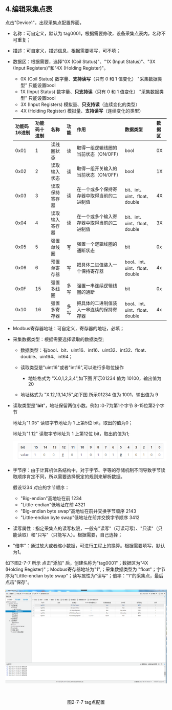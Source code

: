 ## 4.编辑采集点表

点击"Device1"，出现采集点配置界面，

- 名称：可自定义，默认为  tag0001，根据需要修改，设备采集点表内，名称不可重复；

- 描述：可自定义，描述信息，根据需要填写，可不填；

- 数据区：根据需要，选择"0X (Coil Status)"、"1X (Input Status)"、"3X (Input Registers)"和"4X (Holding Register)"。
  - 0X   (Coil Status)  数字量、**支持读写**（只有 0 和 1 值变化）   "采集数据类型" 只能设置bool   
  - 1X (Input Status)  数字量、**只支持读**（只有 0 和 1 值变化）   "采集数据类型" 只能设置bool
  - 3X (Input Registers) 模拟量、**只支持读**（连续变化的类型）    
  - 4X (Holding Register) 模拟量、**支持读写**（连续变化的类型） 

  
  | 功能码16进制 | 功能码十进制 | 名称           | 功能 | 作用                                       | 数据类型                       | 数据区 |
  | ------------ | ------------ | -------------- | ---- | ------------------------------------------ | ------------------------------ | ------ |
  | 0x01         | 1            | 读线圈状态     | 读   | 取得一组逻辑线圈的当前状态（ON/OFF）       | bool                           | 0X     |
  | 0x02         | 2            | 读取输入状态   | 读   | 取得一组开关输入的当前状态（ON/OFF）       | bool                           | 1X     |
  | 0x03         | 3            | 读取保持寄存器 | 读   | 在一个或多个保持寄存器中取得当前的二进制值 | bit、int、uint、float、double  | 4X     |
  | 0x04         | 4            | 读取输入寄存器 | 读   | 在一个或多个输入寄存器中取得当前的二进制值 | bit、int、uint、float、double  | 3X     |
  | 0x05         | 5            | 强置单线圈     | 写   | 强置一个逻辑线圈的通断状态                 | bit                            | 0x     |
  | 0x06         | 6            | 预置单寄存器   | 写   | 把具体二进值装入一个保持寄存器             | bool、int、uint、float、double | 4x     |
  | 0x0F         | 15           | 强置多线圈     | 多写 | 强置一串连续逻辑线圈的通断                 | bit                            | 0x     |
  | 0x10         | 16           | 强置多寄存器   | 多写 | 把具体的二进制值装入一串连续的保持寄存器   | bool、int、uint、float、double | 4x     |



- Modbus寄存器地址：可自定义，寄存器的地址，必填；

- 采集数据类型：根据需要选择读取的数据类型;

  - 数据类型：有bool、bit、uint16、int16、uint32、int32、float、double、uint64、int64；

  - 读取类型是"uint16"或者"int16",可以进行多取位操作

    - 地址格式为 "X.0,1,2,3,4",如下图 所示01234 值为 10100，输出值为 20
  - 地址格式为 "X.12,13,14,15",如下图 所示01234 值为 1001，输出值为 9
  
- 读取类型是"**bit**"，地址保留两位小数。例如 :0-7为第1个字节  8-15位第2个字节
  
    地址为"1.05"  读取字节地址为 1 上第5位  bit，取出的值为0；
  
    地址为"1.12"  读取字节地址为 1 上第12位  bit，取出的值为1;
  
    ![1557970984875](../../assets/bitpic.png)
  
- 字节序：由于计算机体系结构中，对于字节、字等的存储机制不同导致字节读取顺序肯定不同，所以需要选择既定的规则来解析数据。

  假设1234 对应的字节顺序：

  - "Big-endian"高地址在前   1234
  - "Little-endian"低地址在前 4321
  - "Big-endian byte swap"高地址在前并交换字节顺序   2143
  - "Little-endian byte swap"低地址在前并交换字节顺序  3412

- 读写属性：指定采集点的读写权限，一般有"读写"（可读可写）、"只读"（只能读取）和"只写"（只能写入）。根据需要，自己选择；

- "倍率"：通过放大或者缩小数据，可进行工程上的换算。根据需要填写，默认为1。

如下图2-7-7 所示  点击"添加" 后，创建名称为"tag0001"；数据区为"4X (Holding Register)"；Modbus寄存器地址为"1",；采集数据类型为 "float"；字节序为"Little-endian byte swap"；读写属性为"读写"；倍率："1"的采集点，最后点击"保存"。

![](assets/tag配置.png)

​					

<center>图2-7-7 tag点配置</center>

